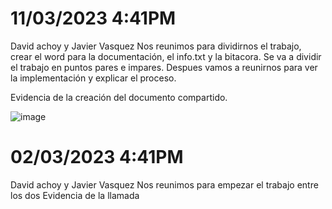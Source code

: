 # 11/03/2023 4:41PM
David achoy y Javier Vasquez
Nos reunimos para dividirnos el trabajo, crear el word para la documentación, el info.txt y la bitacora.
Se va a dividir el trabajo en puntos pares e impares. Despues vamos a reunirnos para ver la implementación y explicar el proceso.

Evidencia de la creación del documento compartido.

![image](https://user-images.githubusercontent.com/60985490/224515294-960a7d0f-a465-4029-a4e2-83c673a382b2.png)


# 02/03/2023 4:41PM
David achoy y Javier Vasquez
Nos reunimos para empezar el trabajo entre los dos
Evidencia de la llamada


